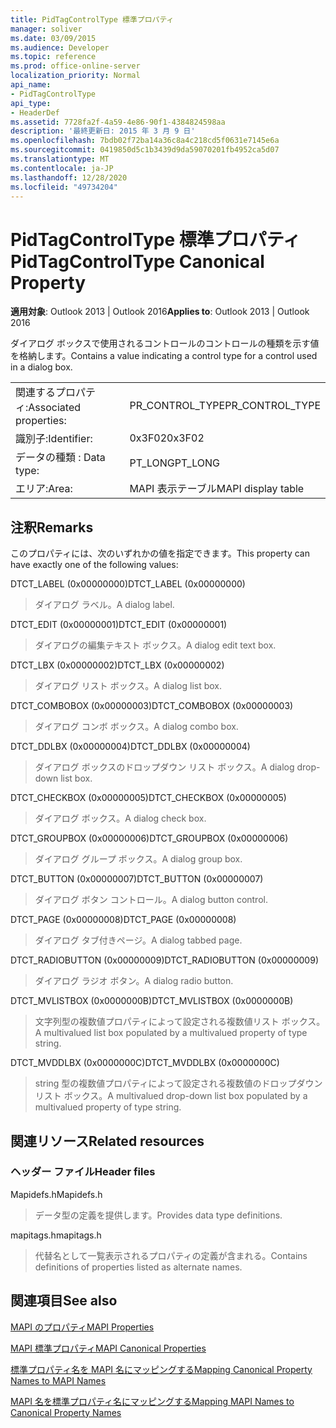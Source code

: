 ```yaml
---
title: PidTagControlType 標準プロパティ
manager: soliver
ms.date: 03/09/2015
ms.audience: Developer
ms.topic: reference
ms.prod: office-online-server
localization_priority: Normal
api_name:
- PidTagControlType
api_type:
- HeaderDef
ms.assetid: 7728fa2f-4a59-4e86-90f1-4384824598aa
description: '最終更新日: 2015 年 3 月 9 日'
ms.openlocfilehash: 7bdb02f72ba14a36c8a4c218cd5f0631e7145e6a
ms.sourcegitcommit: 0419850d5c1b3439d9da59070201fb4952ca5d07
ms.translationtype: MT
ms.contentlocale: ja-JP
ms.lasthandoff: 12/28/2020
ms.locfileid: "49734204"
---
```

# <a name="pidtagcontroltype-canonical-property"></a><span data-ttu-id="afef6-103">PidTagControlType 標準プロパティ</span><span class="sxs-lookup"><span data-stu-id="afef6-103">PidTagControlType Canonical Property</span></span>

  
  
<span data-ttu-id="afef6-104">**適用対象**: Outlook 2013 | Outlook 2016</span><span class="sxs-lookup"><span data-stu-id="afef6-104">**Applies to**: Outlook 2013 | Outlook 2016</span></span> 
  
<span data-ttu-id="afef6-105">ダイアログ ボックスで使用されるコントロールのコントロールの種類を示す値を格納します。</span><span class="sxs-lookup"><span data-stu-id="afef6-105">Contains a value indicating a control type for a control used in a dialog box.</span></span> 
  
|||
|:-----|:-----|
|<span data-ttu-id="afef6-106">関連するプロパティ:</span><span class="sxs-lookup"><span data-stu-id="afef6-106">Associated properties:</span></span>  <br/> |<span data-ttu-id="afef6-107">PR_CONTROL_TYPE</span><span class="sxs-lookup"><span data-stu-id="afef6-107">PR_CONTROL_TYPE</span></span>  <br/> |
|<span data-ttu-id="afef6-108">識別子:</span><span class="sxs-lookup"><span data-stu-id="afef6-108">Identifier:</span></span>  <br/> |<span data-ttu-id="afef6-109">0x3F02</span><span class="sxs-lookup"><span data-stu-id="afef6-109">0x3F02</span></span>  <br/> |
|<span data-ttu-id="afef6-110">データの種類 : </span><span class="sxs-lookup"><span data-stu-id="afef6-110">Data type:</span></span>  <br/> |<span data-ttu-id="afef6-111">PT_LONG</span><span class="sxs-lookup"><span data-stu-id="afef6-111">PT_LONG</span></span>  <br/> |
|<span data-ttu-id="afef6-112">エリア:</span><span class="sxs-lookup"><span data-stu-id="afef6-112">Area:</span></span>  <br/> |<span data-ttu-id="afef6-113">MAPI 表示テーブル</span><span class="sxs-lookup"><span data-stu-id="afef6-113">MAPI display table</span></span>  <br/> |
   
## <a name="remarks"></a><span data-ttu-id="afef6-114">注釈</span><span class="sxs-lookup"><span data-stu-id="afef6-114">Remarks</span></span>

<span data-ttu-id="afef6-115">このプロパティには、次のいずれかの値を指定できます。</span><span class="sxs-lookup"><span data-stu-id="afef6-115">This property can have exactly one of the following values:</span></span>
    
<span data-ttu-id="afef6-116">DTCT_LABEL (0x00000000)</span><span class="sxs-lookup"><span data-stu-id="afef6-116">DTCT_LABEL (0x00000000)</span></span>
  
> <span data-ttu-id="afef6-117">ダイアログ ラベル。</span><span class="sxs-lookup"><span data-stu-id="afef6-117">A dialog label.</span></span>
   
<span data-ttu-id="afef6-118">DTCT_EDIT (0x00000001)</span><span class="sxs-lookup"><span data-stu-id="afef6-118">DTCT_EDIT (0x00000001)</span></span>
  
> <span data-ttu-id="afef6-119">ダイアログの編集テキスト ボックス。</span><span class="sxs-lookup"><span data-stu-id="afef6-119">A dialog edit text box.</span></span>

<span data-ttu-id="afef6-120">DTCT_LBX (0x00000002)</span><span class="sxs-lookup"><span data-stu-id="afef6-120">DTCT_LBX (0x00000002)</span></span>
  
> <span data-ttu-id="afef6-121">ダイアログ リスト ボックス。</span><span class="sxs-lookup"><span data-stu-id="afef6-121">A dialog list box.</span></span>
    
<span data-ttu-id="afef6-122">DTCT_COMBOBOX (0x00000003)</span><span class="sxs-lookup"><span data-stu-id="afef6-122">DTCT_COMBOBOX (0x00000003)</span></span>
  
> <span data-ttu-id="afef6-123">ダイアログ コンボ ボックス。</span><span class="sxs-lookup"><span data-stu-id="afef6-123">A dialog combo box.</span></span>

<span data-ttu-id="afef6-124">DTCT_DDLBX (0x00000004)</span><span class="sxs-lookup"><span data-stu-id="afef6-124">DTCT_DDLBX (0x00000004)</span></span>
  
> <span data-ttu-id="afef6-125">ダイアログ ボックスのドロップダウン リスト ボックス。</span><span class="sxs-lookup"><span data-stu-id="afef6-125">A dialog drop-down list box.</span></span>

<span data-ttu-id="afef6-126">DTCT_CHECKBOX (0x00000005)</span><span class="sxs-lookup"><span data-stu-id="afef6-126">DTCT_CHECKBOX (0x00000005)</span></span>
  
> <span data-ttu-id="afef6-127">ダイアログ ボックス。</span><span class="sxs-lookup"><span data-stu-id="afef6-127">A dialog check box.</span></span>

<span data-ttu-id="afef6-128">DTCT_GROUPBOX (0x00000006)</span><span class="sxs-lookup"><span data-stu-id="afef6-128">DTCT_GROUPBOX (0x00000006)</span></span>
  
> <span data-ttu-id="afef6-129">ダイアログ グループ ボックス。</span><span class="sxs-lookup"><span data-stu-id="afef6-129">A dialog group box.</span></span>
  
<span data-ttu-id="afef6-130">DTCT_BUTTON (0x00000007)</span><span class="sxs-lookup"><span data-stu-id="afef6-130">DTCT_BUTTON (0x00000007)</span></span>
  
> <span data-ttu-id="afef6-131">ダイアログ ボタン コントロール。</span><span class="sxs-lookup"><span data-stu-id="afef6-131">A dialog button control.</span></span>
    
<span data-ttu-id="afef6-132">DTCT_PAGE (0x00000008)</span><span class="sxs-lookup"><span data-stu-id="afef6-132">DTCT_PAGE (0x00000008)</span></span>
  
> <span data-ttu-id="afef6-133">ダイアログ タブ付きページ。</span><span class="sxs-lookup"><span data-stu-id="afef6-133">A dialog tabbed page.</span></span>
    
<span data-ttu-id="afef6-134">DTCT_RADIOBUTTON (0x00000009)</span><span class="sxs-lookup"><span data-stu-id="afef6-134">DTCT_RADIOBUTTON (0x00000009)</span></span>
  
> <span data-ttu-id="afef6-135">ダイアログ ラジオ ボタン。</span><span class="sxs-lookup"><span data-stu-id="afef6-135">A dialog radio button.</span></span>
    
<span data-ttu-id="afef6-136">DTCT_MVLISTBOX (0x0000000B)</span><span class="sxs-lookup"><span data-stu-id="afef6-136">DTCT_MVLISTBOX (0x0000000B)</span></span>
  
> <span data-ttu-id="afef6-137">文字列型の複数値プロパティによって設定される複数値リスト ボックス。</span><span class="sxs-lookup"><span data-stu-id="afef6-137">A multivalued list box populated by a multivalued property of type string.</span></span>
    
<span data-ttu-id="afef6-138">DTCT_MVDDLBX (0x0000000C)</span><span class="sxs-lookup"><span data-stu-id="afef6-138">DTCT_MVDDLBX (0x0000000C)</span></span>
  
> <span data-ttu-id="afef6-139">string 型の複数値プロパティによって設定される複数値のドロップダウン リスト ボックス。</span><span class="sxs-lookup"><span data-stu-id="afef6-139">A multivalued drop-down list box populated by a multivalued property of type string.</span></span>
    
## <a name="related-resources"></a><span data-ttu-id="afef6-140">関連リソース</span><span class="sxs-lookup"><span data-stu-id="afef6-140">Related resources</span></span>

### <a name="header-files"></a><span data-ttu-id="afef6-141">ヘッダー ファイル</span><span class="sxs-lookup"><span data-stu-id="afef6-141">Header files</span></span>

<span data-ttu-id="afef6-142">Mapidefs.h</span><span class="sxs-lookup"><span data-stu-id="afef6-142">Mapidefs.h</span></span>
  
> <span data-ttu-id="afef6-143">データ型の定義を提供します。</span><span class="sxs-lookup"><span data-stu-id="afef6-143">Provides data type definitions.</span></span>
    
<span data-ttu-id="afef6-144">mapitags.h</span><span class="sxs-lookup"><span data-stu-id="afef6-144">mapitags.h</span></span>
  
> <span data-ttu-id="afef6-145">代替名として一覧表示されるプロパティの定義が含まれる。</span><span class="sxs-lookup"><span data-stu-id="afef6-145">Contains definitions of properties listed as alternate names.</span></span>
    
## <a name="see-also"></a><span data-ttu-id="afef6-146">関連項目</span><span class="sxs-lookup"><span data-stu-id="afef6-146">See also</span></span>



[<span data-ttu-id="afef6-147">MAPI のプロパティ</span><span class="sxs-lookup"><span data-stu-id="afef6-147">MAPI Properties</span></span>](mapi-properties.md)
  
[<span data-ttu-id="afef6-148">MAPI 標準プロパティ</span><span class="sxs-lookup"><span data-stu-id="afef6-148">MAPI Canonical Properties</span></span>](mapi-canonical-properties.md)
  
[<span data-ttu-id="afef6-149">標準プロパティ名を MAPI 名にマッピングする</span><span class="sxs-lookup"><span data-stu-id="afef6-149">Mapping Canonical Property Names to MAPI Names</span></span>](mapping-canonical-property-names-to-mapi-names.md)
  
[<span data-ttu-id="afef6-150">MAPI 名を標準プロパティ名にマッピングする</span><span class="sxs-lookup"><span data-stu-id="afef6-150">Mapping MAPI Names to Canonical Property Names</span></span>](mapping-mapi-names-to-canonical-property-names.md)

